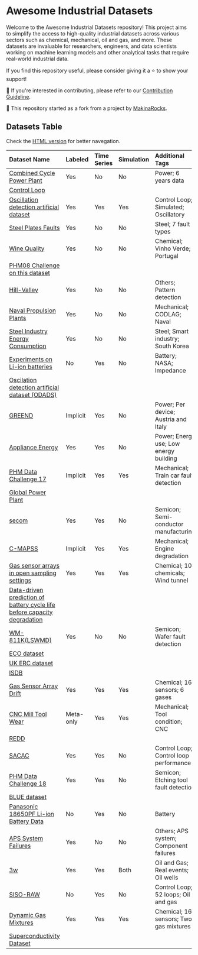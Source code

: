 # Awesome Industrial Datasets

Welcome to the Awesome Industrial Datasets repository! This project aims to simplify the access to high-quality industrial datasets across various sectors such as chemical, mechanical, oil and gas, and more. These datasets are invaluable for researchers, engineers, and data scientists working on machine learning models and other analytical tasks that require real-world industrial data.

If you find this repository useful, please consider giving it a ⭐ to show your support!

🤝 If you're interested in contributing, please refer to our [Contribution Guideline](contribution.md).

🌱 This repository started as a fork from a project by [MakinaRocks](https://github.com/makinarocks/awesome-industrial-machine-datasets).

## Datasets Table

Check the [HTML version](https://<your-github-username>.github.io/<your-repository-name>/index.html) for better navegation.

| Dataset Name                                                                                                                                                     | Labeled   | Time Series   | Simulation   | Additional Tags                        |
|:-----------------------------------------------------------------------------------------------------------------------------------------------------------------|:----------|:--------------|:-------------|:---------------------------------------|
| [Combined Cycle Power Plant](markdown/combined_cycle_power_plant.md)                                                                                             | Yes       | No            | No           | Power; 6 years data                    |
| [Control Loop](markdown/control_loop.md)                                                                                                                         |           |               |              |                                        |
| [Oscillation detection artificial dataset](markdown/oscillation_detection_artificial_dataset.md)                                                                 | Yes       | Yes           | Yes          | Control Loop; Simulated; Oscillatory   |
| [Steel Plates Faults](markdown/steel_plates_faults.md)                                                                                                           | Yes       | No            | No           | Steel; 7 fault types                   |
| [Wine Quality](markdown/wine_quality.md)                                                                                                                         | Yes       | No            | No           | Chemical; Vinho Verde; Portugal        |
| [PHM08 Challenge on this dataset](markdown/phm08_challenge_on_this_dataset.md)                                                                                   |           |               |              |                                        |
| [Hill-Valley](markdown/hill-valley.md)                                                                                                                           | Yes       | No            | No           | Others; Pattern detection              |
| [Naval Propulsion Plants](markdown/naval_propulsion_plants.md)                                                                                                   | Yes       | No            | No           | Mechanical; CODLAG; Naval              |
| [Steel Industry Energy Consumption](markdown/steel_industry_energy_consumption.md)                                                                               | Yes       | No            | No           | Steel; Smart industry; South Korea     |
| [Experiments on Li-ion batteries](markdown/experiments_on_li-ion_batteries.md)                                                                                   | No        | Yes           | No           | Battery; NASA; Impedance               |
| [Oscilation detection artificial dataset (ODADS)](markdown/oscilation_detection_artificial_dataset_(odads).md)                                                   |           |               |              |                                        |
| [GREEND](markdown/greend.md)                                                                                                                                     | Implicit  | Yes           | No           | Power; Per device; Austria and Italy   |
| [Appliance Energy](markdown/appliance_energy.md)                                                                                                                 | Yes       | Yes           | No           | Power; Energy use; Low energy building |
| [PHM Data Challenge 17](markdown/phm_data_challenge_17.md)                                                                                                       | Implicit  | Yes           | Yes          | Mechanical; Train car fault detection  |
| [Global Power Plant](markdown/global_power_plant.md)                                                                                                             |           |               |              |                                        |
| [secom](markdown/secom.md)                                                                                                                                       | Yes       | Yes           | No           | Semicon; Semi-conductor manufacturing  |
| [C-MAPSS](markdown/c-mapss.md)                                                                                                                                   | Implicit  | Yes           | Yes          | Mechanical; Engine degradation         |
| [Gas sensor arrays in open sampling settings](markdown/gas_sensor_arrays_in_open_sampling_settings.md)                                                           | Yes       | Yes           | Yes          | Chemical; 10 chemicals; Wind tunnel    |
| [Data-driven prediction of battery cycle life before capacity degradation](markdown/data-driven_prediction_of_battery_cycle_life_before_capacity_degradation.md) |           |               |              |                                        |
| [WM-811K(LSWMD)](markdown/wm-811k(lswmd).md)                                                                                                                     | Yes       | No            | No           | Semicon; Wafer fault detection         |
| [ECO dataset](markdown/eco_dataset.md)                                                                                                                           |           |               |              |                                        |
| [UK ERC dataset](markdown/uk_erc_dataset.md)                                                                                                                     |           |               |              |                                        |
| [ISDB](markdown/isdb.md)                                                                                                                                         |           |               |              |                                        |
| [Gas Sensor Array Drift](markdown/gas_sensor_array_drift.md)                                                                                                     | Yes       | Yes           | Yes          | Chemical; 16 sensors; 6 gases          |
| [CNC Mill Tool Wear](markdown/cnc_mill_tool_wear.md)                                                                                                             | Meta-only | Yes           | Yes          | Mechanical; Tool condition; CNC        |
| [REDD](markdown/redd.md)                                                                                                                                         |           |               |              |                                        |
| [SACAC](markdown/sacac.md)                                                                                                                                       | Yes       | Yes           | No           | Control Loop; Control loop performance |
| [PHM Data Challenge 18](markdown/phm_data_challenge_18.md)                                                                                                       | Yes       | Yes           | No           | Semicon; Etching tool fault detection  |
| [BLUE dataset](markdown/blue_dataset.md)                                                                                                                         |           |               |              |                                        |
| [Panasonic 18650PF Li-ion Battery Data](markdown/panasonic_18650pf_li-ion_battery_data.md)                                                                       | No        | Yes           | No           | Battery                                |
| [APS System Failures](markdown/aps_system_failures.md)                                                                                                           | Yes       | No            | No           | Others; APS system; Component failures |
| [3w](markdown/3w.md)                                                                                                                                             | Yes       | Yes           | Both         | Oil and Gas; Real events; Oil wells    |
| [SISO-RAW](markdown/siso-raw.md)                                                                                                                                 | No        | Yes           | No           | Control Loop; 52 loops; Oil and gas    |
| [Dynamic Gas Mixtures](markdown/dynamic_gas_mixtures.md)                                                                                                         | Yes       | Yes           | Yes          | Chemical; 16 sensors; Two gas mixtures |
| [Superconductivity Dataset](markdown/superconductivity_dataset.md)                                                                                               |           |               |              |                                        |




